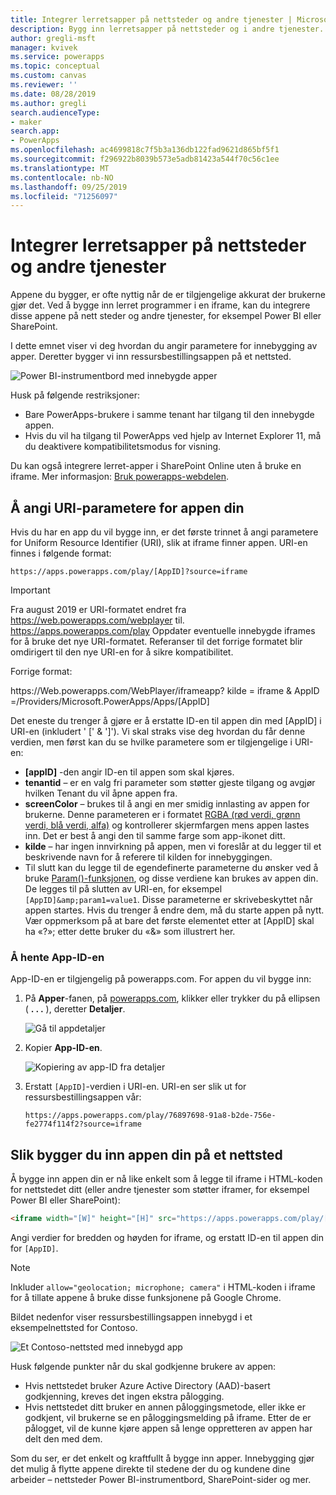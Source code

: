 ```yaml
---
title: Integrer lerretsapper på nettsteder og andre tjenester | Microsoft Docs
description: Bygg inn lerretsapper på nettsteder og i andre tjenester.
author: gregli-msft
manager: kvivek
ms.service: powerapps
ms.topic: conceptual
ms.custom: canvas
ms.reviewer: ''
ms.date: 08/28/2019
ms.author: gregli
search.audienceType:
- maker
search.app:
- PowerApps
ms.openlocfilehash: ac4699818c7f5b3a136db122fad9621d865bf5f1
ms.sourcegitcommit: f296922b8039b573e5adb81423a544f70c56c1ee
ms.translationtype: MT
ms.contentlocale: nb-NO
ms.lasthandoff: 09/25/2019
ms.locfileid: "71256097"
---
```

# <a name="integrate-canvas-apps-into-websites-and-other-services"></a>Integrer lerretsapper på nettsteder og andre tjenester
Appene du bygger, er ofte nyttig når de er tilgjengelige akkurat der brukerne gjør det. Ved å bygge inn lerret programmer i en iframe, kan du integrere disse appene på nett steder og andre tjenester, for eksempel Power BI eller SharePoint.

I dette emnet viser vi deg hvordan du angir parametere for innebygging av apper. Deretter bygger vi inn ressursbestillingsappen på et nettsted.

![Power BI-instrumentbord med innebygde apper](./media/embed-apps-dev/embed-dashboard.png)

Husk på følgende restriksjoner:

- Bare PowerApps-brukere i samme tenant har tilgang til den innebygde appen.
- Hvis du vil ha tilgang til PowerApps ved hjelp av Internet Explorer 11, må du deaktivere kompatibilitetsmodus for visning.

Du kan også integrere lerret-apper i SharePoint Online uten å bruke en iframe. Mer informasjon: [Bruk powerapps-webdelen](https://support.office.com/article/use-the-powerapps-web-part-6285f05e-e441-408a-99d7-aa688195cd1c).

## <a name="set-uri-parameters-for-your-app"></a>Å angi URI-parametere for appen din
Hvis du har en app du vil bygge inn, er det første trinnet å angi parametere for Uniform Resource Identifier (URI), slik at iframe finner appen. URI-en finnes i følgende format:

```
https://apps.powerapps.com/play/[AppID]?source=iframe
```

> [!IMPORTANT]
> Fra august 2019 er URI-formatet endret fra https://web.powerapps.com/webplayer til. https://apps.powerapps.com/play Oppdater eventuelle innebygde iframes for å bruke det nye URI-formatet. Referanser til det forrige formatet blir omdirigert til den nye URI-en for å sikre kompatibilitet.
>
> Forrige format:
> 
> https\://Web.powerapps.com/WebPlayer/iframeapp? kilde = iframe & AppID =/Providers/Microsoft.PowerApps/Apps/[AppID]

Det eneste du trenger å gjøre er å erstatte ID-en til appen din med [AppID] i URI-en (inkludert ' [' & ']'). Vi skal straks vise deg hvordan du får denne verdien, men først kan du se hvilke parametere som er tilgjengelige i URI-en:

* **[appID]** -den angir ID-en til appen som skal kjøres.
* **tenantid** – er en valg fri parameter som støtter gjeste tilgang og avgjør hvilken Tenant du vil åpne appen fra. 
* **screenColor** – brukes til å angi en mer smidig innlasting av appen for brukerne. Denne parameteren er i formatet [RGBA (rød verdi, grønn verdi, blå verdi, alfa)](../canvas-apps/functions/function-colors.md) og kontrollerer skjermfargen mens appen lastes inn. Det er best å angi den til samme farge som app-ikonet ditt.
* **kilde** – har ingen innvirkning på appen, men vi foreslår at du legger til et beskrivende navn for å referere til kilden for innebyggingen.
* Til slutt kan du legge til de egendefinerte parameterne du ønsker ved å bruke [Param()-funksjonen](../canvas-apps/functions/function-param.md), og disse verdiene kan brukes av appen din. De legges til på slutten av URI-en, for eksempel `[AppID]&amp;param1=value1`. Disse parameterne er skrivebeskyttet når appen startes. Hvis du trenger å endre dem, må du starte appen på nytt. Vær oppmerksom på at bare det første elementet etter at [AppID] skal ha «?»; etter dette bruker du «&» som illustrert her. 

### <a name="get-the-app-id"></a>Å hente App-ID-en
App-ID-en er tilgjengelig på powerapps.com. For appen du vil bygge inn:

1. På **Apper**-fanen, på [powerapps.com](https://powerapps.microsoft.com), klikker eller trykker du på ellipsen ( **. . .** ), deretter **Detaljer**.
   
    ![Gå til appdetaljer](./media/embed-apps-dev/details.png)
1. Kopier **App-ID-en**.
   
    ![Kopiering av app-ID fra detaljer](./media/embed-apps-dev/app-id.png)
1. Erstatt `[AppID]`-verdien i URI-en. URI-en ser slik ut for ressursbestillingsappen vår:
   
    ```
    https://apps.powerapps.com/play/76897698-91a8-b2de-756e-fe2774f114f2?source=iframe
    ```

## <a name="embed-your-app-in-a-website"></a>Slik bygger du inn appen din på et nettsted
Å bygge inn appen din er nå like enkelt som å legge til iframe i HTML-koden for nettstedet ditt (eller andre tjenester som støtter iframer, for eksempel Power BI eller SharePoint):

```html
<iframe width="[W]" height="[H]" src="https://apps.powerapps.com/play/[AppID]?source=website&screenColor=rgba(165,34,55,1)" allow="geolocation; microphone; camera"/>
```

Angi verdier for bredden og høyden for iframe, og erstatt ID-en til appen din for `[AppID]`.

> [!NOTE]
> Inkluder `allow="geolocation; microphone; camera"` i HTML-koden i iframe for å tillate appene å bruke disse funksjonene på Google Chrome.

Bildet nedenfor viser ressursbestillingsappen innebygd i et eksempelnettsted for Contoso.

![Et Contoso-nettsted med innebygd app](./media/embed-apps-dev/contoso-website.png)

Husk følgende punkter når du skal godkjenne brukere av appen:

- Hvis nettstedet bruker Azure Active Directory (AAD)-basert godkjenning, kreves det ingen ekstra pålogging.
- Hvis nettstedet ditt bruker en annen påloggingsmetode, eller ikke er godkjent, vil brukerne se en påloggingsmelding på iframe. Etter de er pålogget, vil de kunne kjøre appen så lenge oppretteren av appen har delt den med dem.

Som du ser, er det enkelt og kraftfullt å bygge inn apper. Innebygging gjør det mulig å flytte appene direkte til stedene der du og kundene dine arbeider – nettsteder Power BI-instrumentbord, SharePoint-sider og mer.
